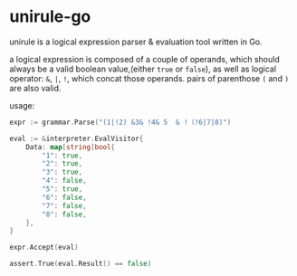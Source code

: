 # unirule-go

unirule is a logical expression parser & evaluation tool written in Go.

a logical expression is composed of a couple of operands, which should always be a valid boolean value,(either `true` or `false`), as well as logical operator: `&`, `|`, `!`, which concat those operands. pairs of parenthose `(` and `)` are also valid. 

usage:
```Go
expr := grammar.Parse("(1|!2) &3& !4& 5  & !（!6|7|8)")

eval := &interpreter.EvalVisitor{
	Data: map[string]bool{
		"1": true,
		"2": true,
		"3": true,
		"4": false,
		"5": true,
		"6": false,
		"7": false,
		"8": false,
	},
}

expr.Accept(eval)

assert.True(eval.Result() == false)
```
